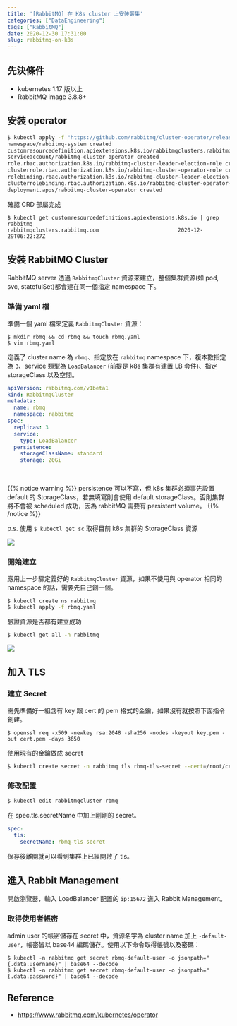 ```yaml
---
title: '[RabbitMQ] 在 K8s cluster 上安裝叢集'
categories: ["DataEngineering"]
tags: ["RabbitMQ"]
date: 2020-12-30 17:31:00
slug: rabbitmq-on-k8s
---
```


## 先決條件
- kubernetes 1.17 版以上
- RabbitMQ image 3.8.8+
<!--more-->
## 安裝 operator
```sh
$ kubectl apply -f "https://github.com/rabbitmq/cluster-operator/releases/latest/download/cluster-operator.yml"
namespace/rabbitmq-system created
customresourcedefinition.apiextensions.k8s.io/rabbitmqclusters.rabbitmq.com created
serviceaccount/rabbitmq-cluster-operator created
role.rbac.authorization.k8s.io/rabbitmq-cluster-leader-election-role created
clusterrole.rbac.authorization.k8s.io/rabbitmq-cluster-operator-role created
rolebinding.rbac.authorization.k8s.io/rabbitmq-cluster-leader-election-rolebinding created
clusterrolebinding.rbac.authorization.k8s.io/rabbitmq-cluster-operator-rolebinding created
deployment.apps/rabbitmq-cluster-operator created
```
確認 CRD 部屬完成
```
$ kubectl get customresourcedefinitions.apiextensions.k8s.io | grep rabbitmq
rabbitmqclusters.rabbitmq.com                         2020-12-29T06:22:27Z
```

## 安裝 RabbitMQ Cluster
RabbitMQ server 透過 `RabbitmqCluster` 資源來建立，整個集群資源(如 pod, svc, statefulSet)都會建在同一個指定 namespace 下。
### 準備 yaml 檔
準備一個 yaml 檔來定義 `RabbitmqCluster` 資源：
```
$ mkdir rbmq && cd rbmq && touch rbmq.yaml
$ vim rbmq.yaml
```
定義了 cluster name 為 `rbmq`、指定放在 `rabbitmq` namespace 下，複本數指定為 `3`、service 類型為 `LoadBalancer` (前提是 k8s 集群有建置 LB 套件)、指定 storageClass 以及空間。
```yaml
apiVersion: rabbitmq.com/v1beta1
kind: RabbitmqCluster
metadata:
  name: rbmq
  namespace: rabbitmq
spec:
  replicas: 3
  service:
    type: LoadBalancer
  persistence:
    storageClassName: standard
    storage: 20Gi
```

<br>

{{% notice warning %}}
persistence 可以不寫，但 k8s 集群必須事先設置 default 的 StorageClass，若無填寫則會使用 default storageClass。否則集群將不會被 scheduled 成功，因為 rabbitMQ 需要有 persistent volume。
{{% /notice %}}

p.s. 使用 `$ kubectl get sc` 取得目前 k8s 集群的 StorageClass 資源

![](https://imgur.com/2DecQC8.png)

### 開始建立
應用上一步驟定義好的 `RabbitmqCluster` 資源，如果不使用與 operator 相同的 namespace 的話，需要先自己創一個。
```sh
$ kubectl create ns rabbitmq
$ kubectl apply -f rbmq.yaml
```
驗證資源是否都有建立成功
```sh
$ kubectl get all -n rabbitmq
```

![](https://imgur.com/ejZ1MXz.png)

## 加入 TLS

### 建立 Secret
需先準備好一組含有 key 跟 cert 的 pem 格式的金鑰，如果沒有就按照下面指令創建。
```
$ openssl req -x509 -newkey rsa:2048 -sha256 -nodes -keyout key.pem -out cert.pem -days 3650
```
使用現有的金鑰做成 secret
```sh
$ kubectl create secret -n rabbitmq tls rbmq-tls-secret --cert=/root/cert.pem --key=/root/key.pem
```
### 修改配置
```sh
$ kubectl edit rabbitmqcluster rbmq
```
在 spec.tls.secretName 中加上剛剛的 secret。
```yaml
spec:
  tls:
    secretName: rbmq-tls-secret
```
保存後離開就可以看到集群上已經開啟了 tls。


## 進入 Rabbit Management
開啟瀏覽器，輸入 LoadBalancer 配置的 `ip:15672` 進入 Rabbit Management。
### 取得使用者帳密
admin user 的帳密儲存在 secret 中，資源名字為 cluster name 加上 `-default-user`，帳密皆以 base44 編碼儲存。使用以下命令取得帳號以及密碼：
```
$ kubectl -n rabbitmq get secret rbmq-default-user -o jsonpath="{.data.username}" | base64 --decode
$ kubectl -n rabbitmq get secret rbmq-default-user -o jsonpath="{.data.password}" | base64 --decode
```

## Reference
- https://www.rabbitmq.com/kubernetes/operator